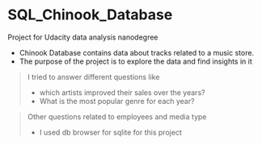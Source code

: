 # SQL_Chinook_Database
Project for Udacity data analysis nanodegree

* Chinook Database contains data about tracks related to a music store.
* The purpose of the project is to explore the data and find insights in it

> I tried to answer different questions like
> * which artists improved their sales over the years?
> * What is the most popular genre for each year?


> Other questions related to employees and media type
> * I used db browser for sqlite for this project

